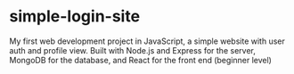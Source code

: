 # simple-login-site
My first web development project in JavaScript, a simple website with user auth and profile view. Built with Node.js and Express for the server, MongoDB for the database, and React for the front end (beginner level)
